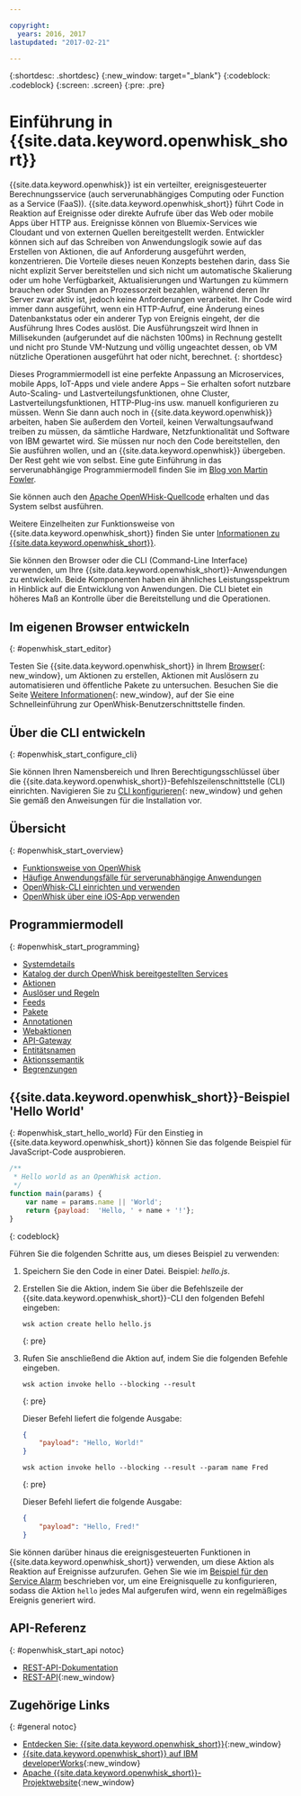 ```yaml
---

copyright:
  years: 2016, 2017
lastupdated: "2017-02-21"

---
```


{:shortdesc: .shortdesc}
{:new_window: target="_blank"}
{:codeblock: .codeblock}
{:screen: .screen}
{:pre: .pre}

# Einführung in {{site.data.keyword.openwhisk_short}}


{{site.data.keyword.openwhisk}} ist ein verteilter, ereignisgesteuerter Berechnungsservice (auch serverunabhängiges Computing oder Function as a Service (FaaS)). {{site.data.keyword.openwhisk_short}} führt Code in Reaktion auf Ereignisse oder direkte Aufrufe über das Web oder mobile Apps über HTTP aus. Ereignisse können von Bluemix-Services wie Cloudant und von externen Quellen bereitgestellt werden. Entwickler können sich auf das Schreiben von Anwendungslogik sowie auf das Erstellen von Aktionen, die auf Anforderung ausgeführt werden, konzentrieren.
Die Vorteile dieses neuen Konzepts bestehen darin, dass Sie nicht explizit Server bereitstellen und sich nicht um automatische Skalierung oder um hohe Verfügbarkeit, Aktualisierungen und Wartungen zu kümmern brauchen oder Stunden an Prozessorzeit bezahlen, während deren Ihr Server zwar aktiv ist, jedoch keine Anforderungen verarbeitet.
Ihr Code wird immer dann ausgeführt, wenn ein HTTP-Aufruf, eine Änderung eines Datenbankstatus oder ein anderer Typ von Ereignis eingeht, der die Ausführung Ihres Codes auslöst.
Die Ausführungszeit wird Ihnen in Millisekunden (aufgerundet auf die nächsten 100ms) in Rechnung gestellt und nicht pro Stunde VM-Nutzung und völlig ungeachtet dessen, ob VM nützliche Operationen ausgeführt hat oder nicht, berechnet.
{: shortdesc}

Dieses Programmiermodell ist eine perfekte Anpassung an Microservices, mobile Apps, IoT-Apps und viele andere Apps – Sie erhalten sofort nutzbare Auto-Scaling- und Lastverteilungsfunktionen, ohne Cluster, Lastverteilungsfunktionen, HTTP-Plug-ins usw. manuell konfigurieren zu müssen. Wenn Sie dann auch noch in {{site.data.keyword.openwhisk}} arbeiten, haben Sie außerdem den Vorteil, keinen Verwaltungsaufwand treiben zu müssen, da sämtliche Hardware, Netzfunktionalität und Software von IBM gewartet wird. Sie müssen nur noch den Code bereitstellen, den Sie ausführen wollen, und an {{site.data.keyword.openwhisk}} übergeben. Der Rest geht wie von selbst. Eine gute Einführung in das serverunabhängige Programmiermodell finden Sie im [Blog von Martin Fowler](https://martinfowler.com/articles/serverless.html).

Sie können auch den [Apache OpenWHisk-Quellcode](https://github.com/openwhisk/openwhisk) erhalten und das System selbst ausführen.

Weitere Einzelheiten zur Funktionsweise von {{site.data.keyword.openwhisk_short}} finden Sie unter [Informationen zu {{site.data.keyword.openwhisk_short}}](./openwhisk_about.html).

Sie können den Browser oder die CLI (Command-Line Interface) verwenden, um Ihre {{site.data.keyword.openwhisk_short}}-Anwendungen zu entwickeln.
Beide Komponenten haben ein ähnliches Leistungsspektrum in Hinblick auf die Entwicklung von Anwendungen. Die CLI bietet ein höheres Maß an Kontrolle über die Bereitstellung und die Operationen.

## Im eigenen Browser entwickeln
{: #openwhisk_start_editor}

Testen Sie {{site.data.keyword.openwhisk_short}} in Ihrem [Browser](https://console.{DomainName}/openwhisk/editor){: new_window}, um Aktionen zu erstellen, Aktionen mit Auslösern zu automatisieren und öffentliche Pakete zu untersuchen. 
Besuchen Sie die Seite [Weitere Informationen](https://console.{DomainName}/openwhisk/learn){: new_window}, auf der Sie eine Schnelleinführung zur OpenWhisk-Benutzerschnittstelle finden.

## Über die CLI entwickeln
{: #openwhisk_start_configure_cli}

Sie können Ihren Namensbereich und Ihren Berechtigungsschlüssel über die {{site.data.keyword.openwhisk_short}}-Befehlszeilenschnittstelle (CLI) einrichten.
Navigieren Sie zu [CLI konfigurieren](https://new-console.{DomainName}/openwhisk/cli){: new_window} und gehen Sie gemäß den Anweisungen für die Installation vor.

## Übersicht
{: #openwhisk_start_overview}
- [Funktionsweise von OpenWhisk](./openwhisk_about.html)
- [Häufige Anwendungsfälle für serverunabhängige Anwendungen](./openwhisk_use_cases.html)
- [OpenWhisk-CLI einrichten und verwenden](./openwhisk_cli.html)
- [OpenWhisk über eine iOS-App verwenden](./openwhisk_mobile_sdk.html)

## Programmiermodell
{: #openwhisk_start_programming}
- [Systemdetails](./openwhisk_reference.html)
- [Katalog der durch OpenWhisk bereitgestellten Services](./openwhisk_catalog.html)
- [Aktionen](./openwhisk_actions.html)
- [Auslöser und Regeln](./openwhisk_triggers_rules.html)
- [Feeds](./openwhisk_feeds.html)
- [Pakete](./openwhisk_packages.html)
- [Annotationen](./openwhisk_annotations.html)
- [Webaktionen](./openwhisk_webactions.html)
- [API-Gateway](./openwhisk_apigateway.html)
- [Entitätsnamen](./openwhisk_reference.html#openwhisk_entities)
- [Aktionssemantik](./openwhisk_reference.html#openwhisk_semantics)
- [Begrenzungen](./openwhisk_reference.html#openwhisk_syslimits)

## {{site.data.keyword.openwhisk_short}}-Beispiel 'Hello World'
{: #openwhisk_start_hello_world}
Für den Einstieg in {{site.data.keyword.openwhisk_short}} können Sie das folgende Beispiel für JavaScript-Code ausprobieren.

```javascript
/**
 * Hello world as an OpenWhisk action.
 */
function main(params) {
    var name = params.name || 'World';
    return {payload:  'Hello, ' + name + '!'};
}
```
{: codeblock}

Führen Sie die folgenden Schritte aus, um dieses Beispiel zu verwenden:

1. Speichern Sie den Code in einer Datei. Beispiel: *hello.js*.

2. Erstellen Sie die Aktion, indem Sie über die Befehlszeile der {{site.data.keyword.openwhisk_short}}-CLI den folgenden Befehl eingeben:

    ```
    wsk action create hello hello.js
    ```
    {: pre}

3. Rufen Sie anschließend die Aktion auf, indem Sie die folgenden Befehle eingeben.

    ```
    wsk action invoke hello --blocking --result
    ```
    {: pre}  

    Dieser Befehl liefert die folgende Ausgabe:

    ```json
    {
        "payload": "Hello, World!"
    }
    ```
    
    ```
    wsk action invoke hello --blocking --result --param name Fred
    ```
    {: pre}  

    Dieser Befehl liefert die folgende Ausgabe:

    ```json
    {
        "payload": "Hello, Fred!"
    }
    ```

Sie können darüber hinaus die ereignisgesteuerten Funktionen in {{site.data.keyword.openwhisk_short}} verwenden, um diese Aktion als Reaktion auf Ereignisse aufzurufen. Gehen Sie wie im [Beispiel für den Service Alarm](./openwhisk_packages.html#openwhisk_packages_trigger) beschrieben vor, um eine Ereignisquelle zu konfigurieren, sodass die Aktion `hello` jedes Mal aufgerufen wird, wenn ein regelmäßiges Ereignis generiert wird.


## API-Referenz
{: #openwhisk_start_api notoc}
* [REST-API-Dokumentation](./openwhisk_reference.html#openwhisk_ref_restapi)
* [REST-API](https://new-console.{DomainName}/apidocs/98){:new_window}

## Zugehörige Links
{: #general notoc}
* [Entdecken Sie: {{site.data.keyword.openwhisk_short}}](http://www.ibm.com/cloud-computing/bluemix/openwhisk/){:new_window}
* [{{site.data.keyword.openwhisk_short}} auf IBM developerWorks](https://developer.ibm.com/openwhisk/){:new_window}
* [Apache {{site.data.keyword.openwhisk_short}}-Projektwebsite](http://openwhisk.org){:new_window}
